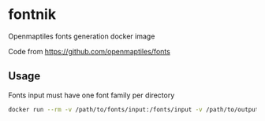 # fontnik

Openmaptiles fonts generation docker image

Code from https://github.com/openmaptiles/fonts

## Usage

Fonts input must have one font family per directory

```bash
docker run --rm -v /path/to/fonts/input:/fonts/input -v /path/to/output:/fonts/output jmbarbier/fontnik /fonts/input /fonts/output
```